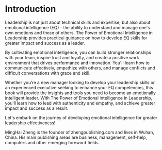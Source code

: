 # Introduction

Leadership is not just about technical skills and expertise, but also about emotional intelligence (EQ) - the ability to understand and manage one's own emotions and those of others. The Power of Emotional Intelligence in Leadership provides practical guidance on how to develop EQ skills for greater impact and success as a leader.

By cultivating emotional intelligence, you can build stronger relationships with your team, inspire trust and loyalty, and create a positive work environment that drives performance and innovation. You'll learn how to communicate effectively, empathize with others, and manage conflicts and difficult conversations with grace and skill.

Whether you're a new manager looking to develop your leadership skills or an experienced executive seeking to enhance your EQ competencies, this book will provide the insights and tools you need to become an emotionally intelligent leader. With The Power of Emotional Intelligence in Leadership, you'll learn how to lead with authenticity and empathy, and achieve greater impact and success as a result.

Let's embark on the journey of developing emotional intelligence for greater leadership effectiveness!

MingHai Zheng is the founder of zhengpublishing.com and lives in Wuhan, China. His main publishing areas are business, management, self-help, computers and other emerging foreword fields.
